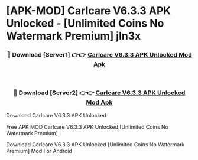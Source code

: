# [APK-MOD] Carlcare V6.3.3 APK Unlocked - [Unlimited Coins No Watermark Premium] jln3x



<div align="center">
<h3>🔴 Download [Server1] 👉👉 <a href="https://momento.my/?title=Carlcare_V6.3.3_APK_Unlocked">Carlcare V6.3.3 APK Unlocked Mod Apk</a></h3><br>

<h3>🔴 Download [Server2] 👉👉 <a href="https://momento.my/?title=Carlcare_V6.3.3_APK_Unlocked">Carlcare V6.3.3 APK Unlocked Mod Apk</a></h3>
</div>



Download Carlcare V6.3.3 APK Unlocked 

Free APK MOD Carlcare V6.3.3 APK Unlocked [Unlimited Coins No Watermark Premium]

Download Carlcare V6.3.3 APK Unlocked [Unlimited Coins No Watermark Premium] Mod For Android
